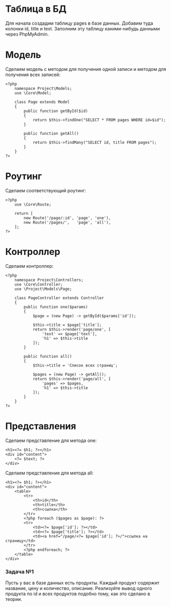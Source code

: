 # Таблица в БД

Для начала создадим таблицу pages в базе данных. Добавим туда колонки id, title и text. Заполним эту таблицу
какими-нибудь данными через PhpMyAdmin.

# Модель

Сделаем модель с методом для получения одной записи и методом для получения всех записей:

    <?php
        namespace Project\Models;
        use \Core\Model;
        
        class Page extends Model
        {
            public function getById($id)
            {
                return $this->findOne("SELECT * FROM pages WHERE id=$id");
            }
            
            public function getAll()
            {
                return $this->findMany("SELECT id, title FROM pages");
            }
        }
    ?>

# Роутинг

Сделаем соответствующий роутинг:

    <?php
        use \Core\Route;
        
        return [
            new Route('/page/:id', 'page', 'one'),
            new Route('/pages/',   'page', 'all'),
        ];
    ?>

# Контроллер
Сделаем контроллер:

    <?php
        namespace Project\Controllers;
        use \Core\Controller;
        use \Project\Models\Page;
        
        class PageController extends Controller
        {
            public function one($params)
            {
                $page = (new Page) -> getById($params['id']);
                
                $this->title = $page['title'];
                return $this->render('page/one', [
                    'text' => $page['text'],
                    'h1' => $this->title
                ]);
            }
            
            public function all()
            {
                $this->title = 'Список всех страниц';
                
                $pages = (new Page) -> getAll();
                return $this->render('page/all', [
                    'pages' => $pages,
                    'h1' => $this->title
                ]);
            }
        }
    ?>

# Представления
Сделаем представление для метода one:

    <h1><?= $h1; ?></h1>
    <div id="content">
        <?= $text; ?>
    </div>
Сделаем представление для метода all:

    <h1><?= $h1; ?></h1>
    <div id="content">
        <table>
            <tr>
                <th>id</th>
                <th>title</th>
                <th>ссылка</th>
            </tr>
            <?php foreach ($pages as $page): ?>
            <tr>
                <td><?= $page['id']; ?></td>
                <td><?= $page['title']; ?></td>
                <td><a href="/page/<?= $page['id']; ?>/">ссылка на страницу</td>
            </tr>
            <?php endforeach; ?>
        </table>
    </div>

### Задача №1

Пусть у вас в базе данных есть продукты. Каждый продукт содержит название, цену и количество, описание. Реализуйте вывод
одного продукта по id и всех продуктов подобно тому, как это сделано в теории.